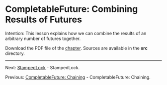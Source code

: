 # CompletableFuture: Combining Results of Futures

Intention: This lesson explains how we can combine the results of an arbitrary number of futures together.

Download the PDF file of the [chapter](chapter_29.pdf). Sources are available in the <b>src</b> directory.

<hr>

Next: [StampedLock](chapter_30.md "StampedLock") - StampedLock.

Previous: [CompletableFuture: Chaining](chapter_28.md "CompletableFuture: Chaining") - CompletableFuture: Chaining.